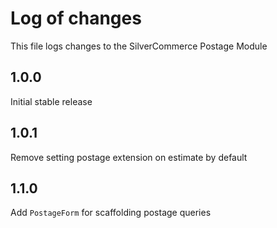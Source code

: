 # Log of changes

This file logs changes to the SilverCommerce Postage Module

## 1.0.0

Initial stable release

## 1.0.1

Remove setting postage extension on estimate by default

## 1.1.0

Add `PostageForm` for scaffolding postage queries